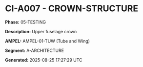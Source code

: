 # CI-A007 - CROWN-STRUCTURE

**Phase:** 05-TESTING

**Description:** Upper fuselage crown

**AMPEL:** AMPEL-01-TUW (Tube and Wing)

**Segment:** A-ARCHITECTURE

**Generated:** 2025-08-25 17:27:29 UTC

